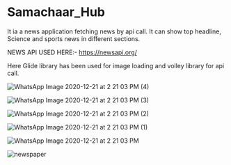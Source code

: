 # Samachaar_Hub
It ia a news application fetching news by api call.
It can show top headline, Science and sports news in different sections.


NEWS API USED HERE:- https://newsapi.org/

Here Glide library has been used for image loading and volley library for api call.




![WhatsApp Image 2020-12-21 at 2 21 03 PM (4)](https://user-images.githubusercontent.com/56881366/102757922-02714600-4398-11eb-9fb5-806b302fa097.jpeg)

![WhatsApp Image 2020-12-21 at 2 21 03 PM (3)](https://user-images.githubusercontent.com/56881366/102757931-069d6380-4398-11eb-8981-a1cf7b049f0d.jpeg)

![WhatsApp Image 2020-12-21 at 2 21 03 PM (2)](https://user-images.githubusercontent.com/56881366/102757939-08672700-4398-11eb-86dc-076188f63565.jpeg)

![WhatsApp Image 2020-12-21 at 2 21 03 PM (1)](https://user-images.githubusercontent.com/56881366/102757942-08ffbd80-4398-11eb-96dc-f31104add7b3.jpeg)

![WhatsApp Image 2020-12-21 at 2 21 03 PM](https://user-images.githubusercontent.com/56881366/102757944-09985400-4398-11eb-89a9-f2e9255ec6c2.jpeg)

![newspaper](https://user-images.githubusercontent.com/56881366/102757947-0a30ea80-4398-11eb-90fd-d24bdf8f1284.png)
